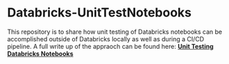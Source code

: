 # Databricks-UnitTestNotebooks
This repository is to share how unit testing of Databricks notebooks can be accomplished outside of Databricks locally as well as during a CI/CD pipeline. 
A full write up of the appraoch can be found here: **[Unit Testing Databricks Notebooks](https://corgisandcode.com/2021/02/12/unit-testing-databricks-notebooks/)**

